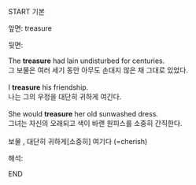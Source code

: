 START
기본

앞면:
treasure


뒷면:
<div>The <strong>treasure</strong> had lain undisturbed for centuries. </div><div><div>그 보물은 여러 세기 동안 아무도 손대지 않은 채 그대로 있었다.</div></div><div><br></div><div><div>I <strong>treasure</strong> his friendship. </div><div><div>나는 그의 우정을 대단히 귀하게 여긴다.</div></div></div><div><br></div><div><div>She would <strong>treasure</strong> her old sunwashed dress. </div><div><div>그녀는 자신의 오래되고 색이 바랜 원피스를 소중히 간직한다.</div></div></div><div><br></div><div>보물 , <span>대단히 귀하게[소중히] 여기다 (=cherish)</span></div>


해석:
<!--ID: 1746614454871-->
END